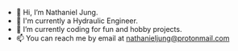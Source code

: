 - 👋 Hi, I’m Nathaniel Jung.
- 🌊 I'm currently a Hydraulic Engineer.
- 🌱 I’m currently coding for fun and hobby projects.
- 📫 You can reach me by email at nathanieljung@protonmail.com

<!---
nathanieljung/nathanieljung is a ✨ special ✨ repository because its `README.md` (this file) appears on your GitHub profile.
You can click the Preview link to take a look at your changes.
--->
